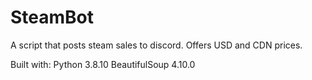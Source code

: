 # SteamBot
A script that posts steam sales to discord. Offers USD and CDN prices.

Built with:
	Python 3.8.10
	BeautifulSoup 4.10.0